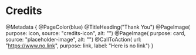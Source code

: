 # Credits

@Metadata {
    @PageColor(blue)
    @TitleHeading("Thank You")
    @PageImage(
               purpose: icon, 
               source: "credits-icon", 
               alt: "")
    @PageImage(
               purpose: card, 
               source: "placeholder-image", 
               alt: "")
    @CallToAction(
                url: "https://www.no.link",
                purpose: link, 
                label: "Here is no link")
}

